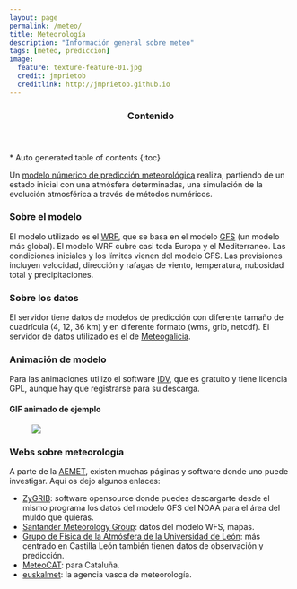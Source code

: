 ```yaml
---
layout: page
permalink: /meteo/
title: Meteorología
description: "Información general sobre meteo"
tags: [meteo, prediccion]
image:
  feature: texture-feature-01.jpg
  credit: jmprietob
  creditlink: http://jmprietob.github.io
---
```


<section id="table-of-contents" class="toc">
  <header>
    <h3 >Contenido</h3>
  </header>
<div id="drawer" markdown="1">
*  Auto generated table of contents
{:toc}
</div>
</section><!-- /#table-of-contents -->

Un [modelo númerico de predicción meteorológica](http://es.wikipedia.org/wiki/Modelo_num%C3%A9rico_de_predicci%C3%B3n_meteorol%C3%B3gica) realiza, partiendo de un estado inicial con una atmósfera determinadas, una simulación de la evolución atmosférica a través de métodos numéricos.

### Sobre el modelo
El modelo utilizado es el [WRF](http://www.wrf-model.org), que se basa en el modelo [GFS](http://es.wikipedia.org/wiki/Global_Forecast_System) (un modelo más global). El modelo WRF cubre casi toda Europa y el Mediterraneo. Las condiciones iniciales y los límites vienen del modelo GFS. Las previsiones incluyen velocidad, dirección y rafagas de viento, temperatura, nubosidad total y precipitaciones. 

### Sobre los datos
El servidor tiene datos de modelos de predicción con diferente tamaño de cuadrícula (4, 12, 36 km) y en diferente formato (wms, grib, netcdf). El servidor de datos utilizado es el de [Meteogalicia]( http://www.meteogalicia.es/web/modelos/threddsIndex.action?request_locale=es).

### Animación de modelo
Para las animaciones utilizo el software [IDV](http://www.unidata.ucar.edu), que es gratuito y tiene licencia GPL, aunque hay que registrarse para su descarga.

#### GIF animado de ejemplo
<figure>
	<img src="/images/anima.gif">
</figure>

### Webs sobre meteorología
A parte de la [AEMET](http://www.aemet.es), existen muchas páginas y software donde uno puede investigar. Aquí os dejo algunos enlaces:
+ [ZyGRIB](http://www.zygrib.org/): software opensource donde puedes descargarte desde el mismo programa los datos del modelo GFS del NOAA para el área del muldo que quieras.
+ [Santander Meteorology Group](http://www.meteo.unican.es/imeteo/home): datos del modelo WFS, mapas.
+ [Grupo de Física de la Atmósfera de la Universidad de León](http://gfa.unileon.es/?q=es/node/35): más centrado en Castilla León también tienen datos de observación y predicción.
+ [MeteoCAT](http://www.meteo.cat/servmet/index.html): para Cataluña.
+ [euskalmet](http://www.euskalmet.euskadi.net/s07-5853x/es/meteorologia/home.apl?e=5): la agencia vasca de meteorología.